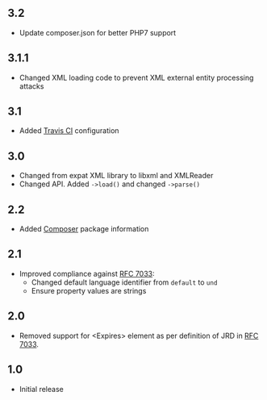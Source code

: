 ## 3.2

- Update composer.json for better PHP7 support

## 3.1.1

- Changed XML loading code to prevent XML external entity processing attacks

## 3.1

- Added [Travis CI](https://travis-ci.org/) configuration

## 3.0

- Changed from expat XML library to libxml and XMLReader
- Changed API.  Added `->load()` and changed `->parse()`

## 2.2

- Added [Composer](https://getcomposer.org/) package information

## 2.1

- Improved compliance against [RFC 7033](http://tools.ietf.org/html/rfc7033):
    - Changed default language identifier from `default` to `und`
    - Ensure property values are strings

## 2.0

- Removed support for &lt;Expires&gt; element as per definition
  of JRD in [RFC 7033](http://tools.ietf.org/html/rfc7033).

## 1.0

- Initial release

